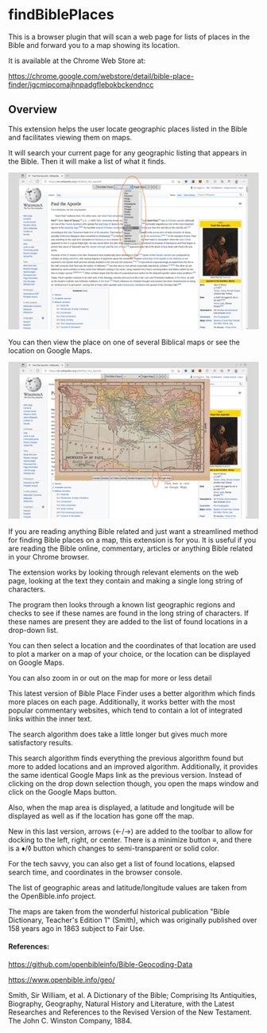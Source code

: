 # findBiblePlaces
This is a browser plugin that will scan a web page for lists of places in the Bible and forward you to a map showing its location.

It is available at the Chrome Web Store at:

https://chrome.google.com/webstore/detail/bible-place-finder/jgcmipcomajhnpadgflebokbckendncc

## Overview
This extension helps the user locate geographic places listed in the Bible and facilitates viewing them on maps.

It will search your current page for any geographic listing that appears in the Bible.  Then it will make a list of what it finds.

<img src="screenshot3.png">

You can then view the place on one of several Biblical maps or see the location on Google Maps.

<img src="screenshot4.png">

If you are reading anything Bible related and just want a streamlined method for finding Bible places on a map, this extension is for you.  It is useful if you are reading the Bible online, commentary, articles or anything Bible related in your Chrome browser.

The extension works by looking through relevant elements on the web page, looking at the text they contain and making a single long string of characters.

The program then looks through a known list geographic regions and checks to see if these names are found in the long string of characters.  If these names are present they are added to the list of found locations in a drop-down list.

You can then select a location and the coordinates of that location are used to plot a marker on a map of your choice, or the location can be displayed on Google Maps.

You can also zoom in or out on the map for more or less detail

This latest version of Bible Place Finder uses a better algorithm which finds more places on each page.  Additionally, it works better with the most popular commentary websites, which tend to contain a lot of integrated links within the inner text.

The search algorithm does take a little longer but gives much more satisfactory results.

This search algorithm finds everything the previous algorithm found but more to added locations and an improved algorithm.  Additionally, it provides the same identical Google Maps link as the previous version.  Instead of clicking on the drop down selection though, you open the maps window and click on the Google Maps button.

Also, when the map area is displayed, a latitude and longitude will be displayed as well as if the location has gone off the map.

New in this last version, arrows (&larr;/&rarr;) are added to the toolbar to allow for docking to the left, right, or center.  There is a minimize button &equiv;, and there is a &diams;/&loz; button which changes to semi-transparent or solid color.

For the tech savvy, you can also get a list of found locations, elapsed search time, and coordinates in the browser console.

The list of geographic areas and latitude/longitude values are taken from the OpenBible.info project.  

The maps are taken from the wonderful historical publication "Bible Dictionary, Teacher's Edition 1" (Smith), which was originally published over 158 years ago in 1863 subject to Fair Use.

#### References:

https://github.com/openbibleinfo/Bible-Geocoding-Data

https://www.openbible.info/geo/

Smith, Sir William, et al. A Dictionary of the Bible; Comprising Its Antiquities, Biography, Geography, Natural History and Literature, with the Latest Researches and References to the Revised Version of the New Testament. The John C. Winston Company, 1884.
